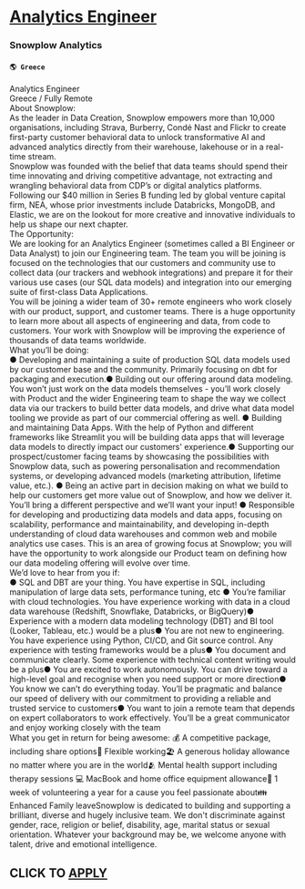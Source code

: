 # [Analytics Engineer](https://www.remotewlb.com/apply/analytics-engineer-57329)  
### Snowplow Analytics  
#### `🌎 Greece`  
Analytics Engineer  
Greece / Fully Remote  
About Snowplow:  
As the leader in Data Creation, Snowplow empowers more than 10,000 organisations, including Strava, Burberry, Condé Nast and Flickr to create first-party customer behavioral data to unlock transformative AI and advanced analytics directly from their warehouse, lakehouse or in a real-time stream.  
Snowplow was founded with the belief that data teams should spend their time innovating and driving competitive advantage, not extracting and wrangling behavioral data from CDP’s or digital analytics platforms.  
Following our $40 million in Series B funding led by global venture capital firm, NEA, whose prior investments include Databricks, MongoDB, and Elastic, we are on the lookout for more creative and innovative individuals to help us shape our next chapter.  
The Opportunity:  
We are looking for an Analytics Engineer (sometimes called a BI Engineer or Data Analyst) to join our Engineering team. The team you will be joining is focused on the technologies that our customers and community use to collect data (our trackers and webhook integrations) and prepare it for their various use cases (our SQL data models) and integration into our emerging suite of first-class Data Applications.  
You will be joining a wider team of 30+ remote engineers who work closely with our product, support, and customer teams. There is a huge opportunity to learn more about all aspects of engineering and data, from code to customers. Your work with Snowplow will be improving the experience of thousands of data teams worldwide.  
What you’ll be doing:  
● Developing and maintaining a suite of production SQL data models used by our customer base and the community. Primarily focusing on dbt for packaging and execution.● Building out our offering around data modeling. You won’t just work on the data models themselves - you’ll work closely with Product and the wider Engineering team to shape the way we collect data via our trackers to build better data models, and drive what data model tooling we provide as part of our commercial offering as well. ● Building and maintaining Data Apps. With the help of Python and different frameworks like Streamlit you will be building data apps that will leverage data models to directly impact our customers' experience.● Supporting our prospect/customer facing teams by showcasing the possibilities with Snowplow data, such as powering personalisation and recommendation systems, or developing advanced models (marketing attribution, lifetime value, etc.). ● Being an active part in decision making on what we
build to help our customers get more value out of Snowplow, and how we deliver it. You’ll bring a different perspective and we’ll want your input! ● Responsible for developing and productizing data models and data apps, focusing on scalability, performance and maintainability, and developing in-depth understanding of cloud data warehouses and common web and mobile analytics use cases. This is an area of growing focus at Snowplow; you will have the opportunity to work alongside our Product team on defining how our data modeling offering will evolve over time.  
We’d love to hear from you if:  
● SQL and DBT are your thing. You have expertise in SQL, including manipulation of large data sets, performance tuning, etc ● You’re familiar with cloud technologies. You have experience working with data in a cloud data warehouse (Redshift, Snowflake, Databricks, or BigQuery)● Experience with a modern data modeling technology (DBT) and BI tool (Looker, Tableau, etc.) would be a plus● You are not new to engineering. You have experience using Python, CI/CD, and Git source control. Any experience with testing frameworks would be a plus● You document and communicate clearly. Some experience with technical content writing would be a plus● You are excited to work autonomously. You can drive toward a high-level goal and recognise when you need support or more direction● You know we can’t do everything today. You’ll be pragmatic and balance our speed of delivery with our commitment to providing a reliable and trusted service to customers● You want to join a remote team that depends on expert
collaborators to work effectively. You’ll be a great communicator and enjoy working closely with the team  
What you get in return for being awesome: 💰 A competitive package, including share options🧘 Flexible working🏖️ A generous holiday allowance no matter where you are in the world🫂 Mental health support including therapy sessions 💻 MacBook and home office equipment allowance🫶 1 week of volunteering a year for a cause you feel passionate about👪 Enhanced Family leaveSnowplow is dedicated to building and supporting a brilliant, diverse and hugely inclusive team. We don't discriminate against gender, race, religion or belief, disability, age, marital status or sexual orientation. Whatever your background may be, we welcome anyone with talent, drive and emotional intelligence.  
## CLICK TO [APPLY](https://www.remotewlb.com/apply/analytics-engineer-57329)

